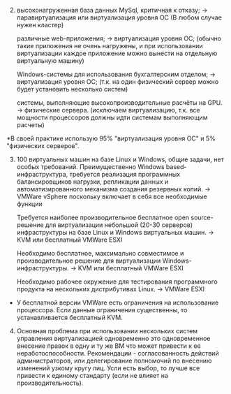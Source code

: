 2)
    высоконагруженная база данных MySql, критичная к отказу; -> паравиртуализация или виртуализация уровня ОС (В любом случае нужен кластер)

    различные web-приложения; -> виртуализация уровня ОС; (обычно такие приложения не очень нагружены, и при использовании виртуализации каждое приложение можно вынести на отдельную виртуальную машину)

    Windows-системы для использования бухгалтерским отделом; -> виртуализация уровня ОС; (т.к. на один физический сервер можно будет установить несколько систем)

    системы, выполняющие высокопроизводительные расчёты на GPU. -> физические сервера. (исключаем виртуализацию, т.к. все мощности процессоров должны идти системам выполняющим расчеты)

*В своей практике использую 95% "виртуализация уровня ОС" и 5% "физических серверов".

3)
    100 виртуальных машин на базе Linux и Windows, общие задачи, нет особых требований. Преимущественно Windows based-инфраструктура, требуется реализация программных балансировщиков нагрузки, репликации данных и автоматизированного механизма создания резервных копий. -> VMWare vSphere поскольку включает в себя все необходимые функции

    Требуется наиболее производительное бесплатное open source-решение для виртуализации небольшой (20-30 серверов) инфраструктуры на базе Linux и Windows виртуальных машин. -> KVM или бесплатный VMWare ESXI

    Необходимо бесплатное, максимально совместимое и производительное решение для виртуализации Windows-инфраструктуры. -> KVM или бесплатный VMWare ESXI

    Необходимо рабочее окружение для тестирования программного продукта на нескольких дистрибутивах Linux. -> VMWare ESXI

* У бесплатной версии VMWare есть ограничения на использование процессора. Если данные ограничения существенны, то устанавливается бесплатный KVM.
4)
	Основная проблема при использовании нескольких систем управления виртуализацией одновременно это одновременное внесение правок в одну и ту же ВМ что может привести к ее неработоспособности. Рекомендации - согласованность действий администраторов, или делегирование полномочий по внесению изменений узкому кругу лиц. Усли есть выбор, то лучше все привести к единому стандарту (если не влияет на производительность).
